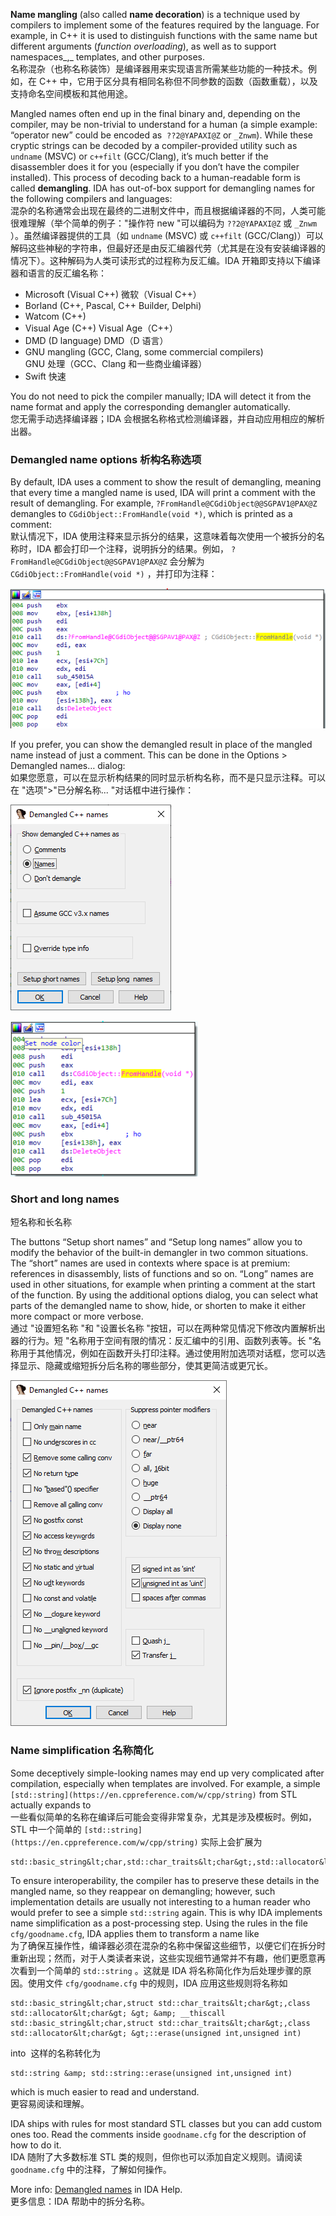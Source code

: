 **Name mangling** (also called **name decoration**) is a technique used by compilers to implement some of the features required by the language. For example, in C++ it is used to distinguish functions with the same name but different arguments (_function overloading_), as well as to support namespaces_,_ templates, and other purposes.  
名称混杂（也称名称装饰）是编译器用来实现语言所需某些功能的一种技术。例如，在 C++ 中，它用于区分具有相同名称但不同参数的函数（函数重载），以及支持命名空间模板和其他用途。

Mangled names often end up in the final binary and, depending on the compiler, may be non-trivial to understand for a human (a simple example: “operator new” could be encoded as  `??2@YAPAXI@Z` or `_Znwm`). While these cryptic strings can be decoded by a compiler-provided utility such as `undname` (MSVC) or `c++filt` (GCC/Clang), it’s much better if the disassembler does it for you (especially if you don’t have the compiler installed). This process of decoding back to a human-readable form is called **demangling**. IDA has out-of-box support for demangling names for the following compilers and languages:  
混杂的名称通常会出现在最终的二进制文件中，而且根据编译器的不同，人类可能很难理解（举个简单的例子："操作符 new "可以编码为 `??2@YAPAXI@Z` 或 `_Znwm` ）。虽然编译器提供的工具（如 `undname` (MSVC) 或 `c++filt` (GCC/Clang)）可以解码这些神秘的字符串，但最好还是由反汇编器代劳（尤其是在没有安装编译器的情况下）。这种解码为人类可读形式的过程称为反汇编。IDA 开箱即支持以下编译器和语言的反汇编名称：

-   Microsoft (Visual C++) 微软（Visual C++）
-   Borland (C++, Pascal, C++ Builder, Delphi)
-   Watcom (C++)
-   Visual Age (C++) Visual Age（C++）
-   DMD (D language) DMD（D 语言）
-   GNU mangling (GCC, Clang, some commercial compilers)  
    GNU 处理（GCC、Clang 和一些商业编译器）
-   Swift 快速

You do not need to pick the compiler manually; IDA will detect it from the name format and apply the corresponding demangler automatically.  
您无需手动选择编译器；IDA 会根据名称格式检测编译器，并自动应用相应的解析出器。

### Demangled name options 析构名称选项

By default, IDA uses a comment to show the result of demangling, meaning that every time a mangled name is used, IDA will print a comment with the result of demangling. For example, `?FromHandle@CGdiObject@@SGPAV1@PAX@Z` demangles to `CGdiObject::FromHandle(void *)`, which is printed as a comment:  
默认情况下，IDA 使用注释来显示拆分的结果，这意味着每次使用一个被拆分的名称时，IDA 都会打印一个注释，说明拆分的结果。例如， `?FromHandle@CGdiObject@@SGPAV1@PAX@Z` 会分解为 `CGdiObject::FromHandle(void *)` ，并打印为注释：

![](assets/2021/04/demangled_comment.png)

If you prefer, you can show the demangled result in place of the mangled name instead of just a comment. This can be done in the Options > Demangled names… dialog:  
如果您愿意，可以在显示析构结果的同时显示析构名称，而不是只显示注释。可以在 "选项">"已分解名称... "对话框中进行操作：

![](assets/2021/04/demangled_names.png)

![](assets/2021/04/demangled_name-300x249.png)

### Short and long names  
短名称和长名称

The buttons “Setup short names” and “Setup long names” allow you to modify the behavior of the built-in demangler in two common situations. The “short” names are used in contexts where space is at premium: references in disassembly, lists of functions and so on. “Long” names are used in other situations, for example when printing a comment at the start of the function. By using the additional options dialog, you can select what parts of the demangled name to show, hide, or shorten to make it either more compact or more verbose.  
通过 "设置短名称 "和 "设置长名称 "按钮，可以在两种常见情况下修改内置解析出器的行为。短 "名称用于空间有限的情况：反汇编中的引用、函数列表等。长 "名称用于其他情况，例如在函数开头打印注释。通过使用附加选项对话框，您可以选择显示、隐藏或缩短拆分后名称的哪些部分，使其更简洁或更冗长。

![](assets/2021/04/demangled_short.png)

### Name simplification 名称简化

Some deceptively simple-looking names may end up very complicated after compilation, especially when templates are involved. For example, a simple `[std::string](https://en.cppreference.com/w/cpp/string)` from STL actually expands to   
一些看似简单的名称在编译后可能会变得非常复杂，尤其是涉及模板时。例如，STL 中一个简单的 `[std::string](https://en.cppreference.com/w/cpp/string)` 实际上会扩展为

```
std::basic_string&lt;char,std::char_traits&lt;char&gt;,std::allocator&lt;char&gt;&gt;
```

To ensure interoperability, the compiler has to preserve these details in the mangled name, so they reappear on demangling; however, such implementation details are usually not interesting to a human reader who would prefer to see a simple `std::string` again. This is why IDA implements name simplification as a post-processing step. Using the rules in the file `cfg/goodname.cfg`, IDA applies them to transform a name like   
为了确保互操作性，编译器必须在混杂的名称中保留这些细节，以便它们在拆分时重新出现；然而，对于人类读者来说，这些实现细节通常并不有趣，他们更愿意再次看到一个简单的 `std::string` 。这就是 IDA 将名称简化作为后处理步骤的原因。使用文件 `cfg/goodname.cfg` 中的规则，IDA 应用这些规则将名称如

```
std::basic_string&lt;char,struct std::char_traits&lt;char&gt;,class std::allocator&lt;char&gt; &gt; &amp; __thiscall std::basic_string&lt;char,struct std::char_traits&lt;char&gt;,class std::allocator&lt;char&gt; &gt;::erase(unsigned int,unsigned int)
```

into  这样的名称转化为

```
std::string &amp; std::string::erase(unsigned int,unsigned int)
```

which is much easier to read and understand.  
更容易阅读和理解。

IDA ships with rules for most standard STL classes but you can add custom ones too. Read the comments inside `goodname.cfg` for the description of how to do it.  
IDA 随附了大多数标准 STL 类的规则，但你也可以添加自定义规则。请阅读 `goodname.cfg` 中的注释，了解如何操作。

More info: [Demangled names](https://www.hex-rays.com/products/ida/support/idadoc/611.shtml) in IDA Help.  
更多信息：IDA 帮助中的拆分名称。